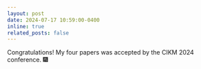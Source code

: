 ```yaml
---
layout: post
date: 2024-07-17 10:59:00-0400
inline: true
related_posts: false
---
```


Congratulations! My four papers was accepted by the CIKM 2024 conference. :fireworks:
